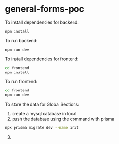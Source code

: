 # general-forms-poc

To install dependencies for backend:

```bash
npm install
```

To run backend:

```bash
npm run dev
```

To install dependencies for frontend:

```bash
cd frontend
npm install
```

To run frontend:

```bash
cd frontend
npm run dev
```

To store the data for Global Sections:

1. create a mysql database in local 
2. push the database using the command with prisma
```bash
npx prisma migrate dev --name init
```
3. 

